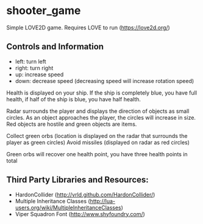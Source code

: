 shooter_game
============
Simple LOVE2D game. Requires LOVE to run (https://love2d.org/)

Controls and Information
-------------------------------------------
* left:	turn left
* right:	turn right
* up:		increase speed
* down:	decrease speed (decreasing speed will increase rotation speed)

Health is displayed on your ship. If the ship is completely blue, you have full health, if half of 
the ship is blue, you have half health.

Radar surrounds the player and displays the direction of objects as small circles. As an object approaches the player,
the circles will increase in size. Red objects are hostile and green objects are items.

Collect green orbs (location is displayed on the radar that surrounds the player as green circles)
Avoid missiles (displayed on radar as red circles)

Green orbs will recover one health point, you have three health points in total

Third Party Libraries and Resources:
-------------------------------------------
* HardonCollider (http://vrld.github.com/HardonCollider/)
* Multiple Inheritance Classes (http://lua-users.org/wiki/MultipleInheritanceClasses)
* Viper Squadron Font (http://www.shyfoundry.com/)